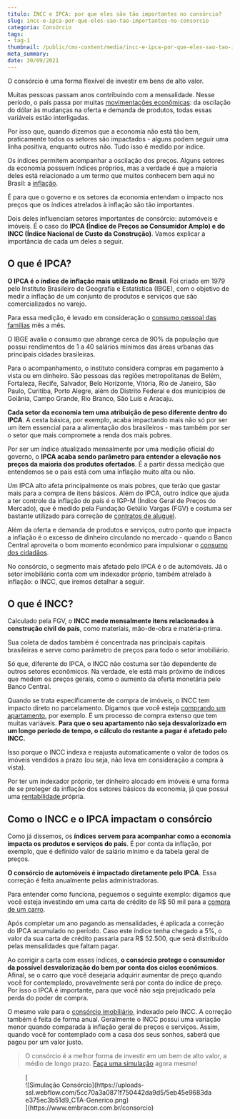 ```yaml
---
titulo: INCC e IPCA: por que eles são tão importantes no consórcio?
slug: incc-e-ipca-por-que-eles-sao-tao-importantes-no-consorcio
categoria: Consórcio
tags:
- tag-1
thumbnail: /public/cms-content/media/incc-e-ipca-por-que-eles-sao-tao-importantes-no-consorcio.jpg
meta_summary: 
date: 30/09/2021
---
```

O consórcio é uma forma flexível de investir em bens de alto valor.

Muitas pessoas passam anos contribuindo com a mensalidade. Nesse período, o país passa por muitas [movimentações econômicas](https://www.embracon.com.br/blog/o-que-muda-na-economia-com-o-novo-governo): da oscilação do dólar às mudanças na oferta e demanda de produtos, todas essas variáveis estão interligadas.

Por isso que, quando dizemos que a economia não está tão bem, praticamente todos os setores são impactados - alguns podem seguir uma linha positiva, enquanto outros não. Tudo isso é medido por índice.

Os índices permitem acompanhar a oscilação dos preços. Alguns setores da economia possuem índices próprios, mas a verdade é que a maioria deles está relacionado a um termo que muitos conhecem bem aqui no Brasil: a [inflação](https://www.embracon.com.br/blog/entenda-a-importancia-da-taxa-selic-e-da-inflacao).

É para que o governo e os setores da economia entendam o impacto nos preços que os índices atrelados à inflação são tão importantes.

Dois deles influenciam setores importantes de consórcio: automóveis e imóveis. É o caso do **IPCA (Índice de Preços ao Consumidor Amplo) e do INCC (Índice Nacional de Custo da Construção)**. Vamos explicar a importância de cada um deles a seguir.

O que é IPCA?
-------------

**O IPCA é o índice de inflação mais utilizado no Brasil**. Foi criado em 1979 pelo Instituto Brasileiro de Geografia e Estatística (IBGE), com o objetivo de medir a inflação de um conjunto de produtos e serviços que são comercializados no varejo.

Para essa medição, é levado em consideração o [consumo pessoal das famílias](https://www.embracon.com.br/blog/aprenda-como-montar-um-orcamento-familiar-em-5-passos) mês a mês.

O IBGE avalia o consumo que abrange cerca de 90% da população que possui rendimentos de 1 a 40 salários mínimos das áreas urbanas das principais cidades brasileiras.

Para o acompanhamento, o instituto considera compras em pagamento à vista ou em dinheiro. São pessoas das regiões metropolitanas de Belém, Fortaleza, Recife, Salvador, Belo Horizonte, Vitória, Rio de Janeiro, São Paulo, Curitiba, Porto Alegre, além do Distrito Federal e dos municípios de Goiânia, Campo Grande, Rio Branco, São Luís e Aracaju.

**Cada setor da economia tem uma atribuição de peso diferente dentro do IPCA**. A cesta básica, por exemplo, acaba impactando mais não só por ser um item essencial para a alimentação dos brasileiros - mas também por ser o setor que mais compromete a renda dos mais pobres.

Por ser um índice atualizado mensalmente por uma medição oficial do governo, o **IPCA acaba sendo parâmetro para entender a elevação nos preços da maioria dos produtos ofertados**. É a partir dessa medição que entendemos se o país está com uma inflação muito alta ou não.

Um IPCA alto afeta principalmente os mais pobres, que terão que gastar mais para a compra de itens básicos. Além do IPCA, outro índice que ajuda a ter controle da inflação do país é o IGP-M (Índice Geral de Preços do Mercado), que é medido pela Fundação Getúlio Vargas (FGV) e costuma ser bastante utilizado para correção de [contratos de aluguel](https://www.embracon.com.br/blog/como-sair-do-aluguel-definitivamente).

Além da oferta e demanda de produtos e serviços, outro ponto que impacta a inflação é o excesso de dinheiro circulando no mercado - quando o Banco Central aproveita o bom momento econômico para impulsionar o [consumo dos cidadãos](https://www.embracon.com.br/blog/habitos-de-consumo-antes-durante-e-pos-pandemia).

No consórcio, o segmento mais afetado pelo IPCA é o de automóveis. Já o setor imobiliário conta com um indexador próprio, também atrelado à inflação: o INCC, que iremos detalhar a seguir.

O que é INCC?
-------------

Calculado pela FGV, o **INCC mede mensalmente itens relacionados à construção civil do país**, como materiais, mão-de-obra e matéria-prima.

Sua coleta de dados também é concentrada nas principais capitais brasileiras e serve como parâmetro de preços para todo o setor imobiliário.

Só que, diferente do IPCA, o INCC não costuma ser tão dependente de outros setores econômicos. Na verdade, ele está mais próximo de índices que medem os preços gerais, como o aumento da oferta monetária pelo Banco Central.

Quando se trata especificamente de compra de imóveis, o INCC tem impacto direto no parcelamento. Digamos que você esteja [comprando um apartamento](https://www.embracon.com.br/blog/como-comprar-um-apartamento), por exemplo. É um processo de compra extenso que tem muitas variáveis. **Para que o seu apartamento não seja desvalorizado em um longo período de tempo, o cálculo do restante a pagar é afetado pelo INCC.**

Isso porque o INCC indexa e reajusta automaticamente o valor de todos os imóveis vendidos a prazo (ou seja, não leva em consideração a compra à vista).

Por ter um indexador próprio, ter dinheiro alocado em imóveis é uma forma de se proteger da inflação dos setores básicos da economia, já que possui uma [rentabilidade ](https://www.embracon.com.br/blog/qual-o-melhor-investimento-para-r-50-r-500-ou-r-5000)própria.

Como o INCC e o IPCA impactam o consórcio
-----------------------------------------

Como já dissemos, os **índices servem para acompanhar como a economia impacta os produtos e serviços do país**. É por conta da inflação, por exemplo, que é definido valor de salário mínimo e da tabela geral de preços.

**O consórcio de automóveis é impactado diretamente pelo IPCA**. Essa correção é feita anualmente pelas administradoras.

Para entender como funciona, peguemos o seguinte exemplo: digamos que você esteja investindo em uma carta de crédito de R$ 50 mil para a [compra de um carro](https://www.embracon.com.br/blog/o-que-e-como-funciona-o-consorcio-de-carros-e-motos).

Após completar um ano pagando as mensalidades, é aplicada a correção do IPCA acumulado no período. Caso este índice tenha chegado a 5%, o valor da sua carta de crédito passaria para R$ 52.500, que será distribuído pelas mensalidades que faltam pagar.

Ao corrigir a carta com esses índices, **o consórcio protege o consumidor da possível desvalorização do bem por conta dos ciclos econômicos**. Afinal, se o carro que você desejaria adquirir aumentar de preço quando você for contemplado, provavelmente será por conta do índice de preço. Por isso o IPCA é importante, para que você não seja prejudicado pela perda do poder de compra.

O mesmo vale para o [consórcio imobiliário](https://www.embracon.com.br/blog/guia-completo-consorcio-imobiliario), indexado pelo INCC. A correção também é feita de forma anual. Geralmente o INCC possui uma variação menor quando comparada à inflação geral de preços e serviços. Assim, quando você for contemplado com a casa dos seus sonhos, saberá que pagou por um valor justo.

> O consórcio é a melhor forma de investir em um bem de alto valor, a médio de longo prazo. [Faça uma simulação](https://www.embracon.com.br/consorcio) agora mesmo!

<figure class="w-richtext-figure-type-image w-richtext-align-center">[<div>![Simulação Consórcio](https://uploads-ssl.webflow.com/5cc70a3a0871f750442da9d5/5eb45e9683dae375ec3b51d9_CTA-Generico.png)</div>](https://www.embracon.com.br/consorcio)</figure>

